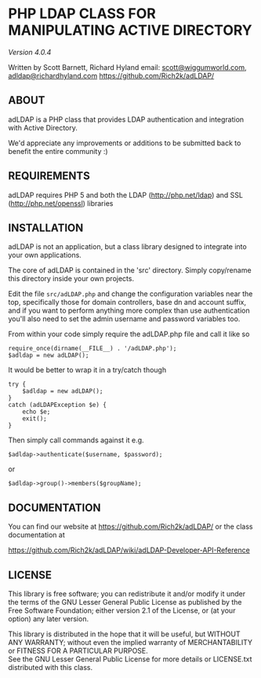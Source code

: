 # PHP LDAP CLASS FOR MANIPULATING ACTIVE DIRECTORY
*Version 4.0.4*

Written by Scott Barnett, Richard Hyland
email: scott@wiggumworld.com, adldap@richardhyland.com
https://github.com/Rich2k/adLDAP/

## ABOUT

adLDAP is a PHP class that provides LDAP authentication and integration with Active Directory.

We'd appreciate any improvements or additions to be submitted back
to benefit the entire community :)

## REQUIREMENTS

adLDAP requires PHP 5 and both the LDAP (http://php.net/ldap) and SSL (http://php.net/openssl) libraries

## INSTALLATION

adLDAP is not an application, but a class library designed to integrate into your own applications.

The core of adLDAP is contained in the 'src' directory.  Simply copy/rename this directory inside your own
projects.

Edit the file ``src/adLDAP.php`` and change the configuration variables near the top, specifically
those for domain controllers, base dn and account suffix, and if you want to perform anything more complex
than use authentication you'll also need to set the admin username and password variables too.

From within your code simply require the adLDAP.php file and call it like so

    require_once(dirname(__FILE__) . '/adLDAP.php');
    $adldap = new adLDAP();

It would be better to wrap it in a try/catch though

    try {
        $adldap = new adLDAP();
    }
    catch (adLDAPException $e) {
        echo $e;
        exit();   
    }

Then simply call commands against it e.g.

``$adldap->authenticate($username, $password);``

or 

``$adldap->group()->members($groupName);``

## DOCUMENTATION

You can find our website at https://github.com/Rich2k/adLDAP/ or the class documentation at

https://github.com/Rich2k/adLDAP/wiki/adLDAP-Developer-API-Reference

## LICENSE

This library is free software; you can redistribute it and/or modify it under the terms of the 
GNU Lesser General Public License as published by the Free Software Foundation; either
version 2.1 of the License, or (at your option) any later version.

This library is distributed in the hope that it will be useful, but WITHOUT ANY WARRANTY; 
without even the implied warranty of MERCHANTABILITY or FITNESS FOR A PARTICULAR PURPOSE.  
See the GNU Lesser General Public License for more details or LICENSE.txt distributed with
this class.
